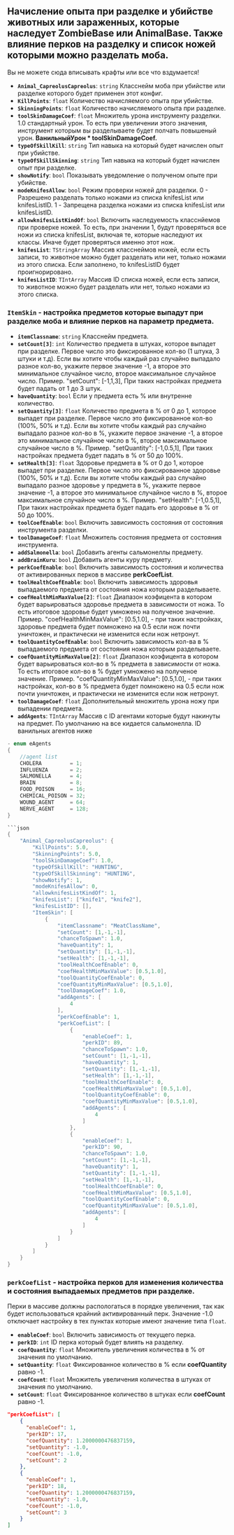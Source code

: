 ## Начисление опыта при разделке и убийстве животных или зараженных, которые наследует ZombieBase или AnimalBase. Также влияние перков на разделку и список ножей которыми можно разделать моба.

Вы не можете сюда вписывать крафты или все что вздумается!

- **`Animal_CapreolusCapreolus`**: `string` Класснейм моба при убийстве или разделке которого будет применен этот конфиг.
- **`KillPoints`**: `float` Количество начисляемого опыта при убийстве.
- **`SkinningPoints`**: `float` Количество начисляемого опыта при разделке.
- **`toolSkinDamageCoef`**: `float` Множитель урона инструменту разделки. 1.0 стандартный урон. То есть при увеличении этого значения, инструмент которым вы разделываете будет полчать повышеный урон. **ВанильныйУрон * toolSkinDamageCoef.**
- **`typeOfSkillKill`**: `string` Тип навыка на который будет начислен опыт при убийстве.
- **`typeOfSkillSkinning`**: `string` Тип навыка на который будет начислен опыт при разделке.
- **`showNotify`**: `bool` Показывать уведомление о полученом опыте при убийстве.
- **`modeKnifesAllow`**: `bool` Режим проверки ножей для разделки. 0 - Разрешено разделать только ножами из списка knifesList или knifesListID. 1 - Запрещена разделка ножами из списка knifesList или knifesListID.
- **`allowknifesListKindOf`**: `bool` Включить наследуемость класснйемов при проверке ножей. То есть, при значении 1, будут проверяться все ножи из списка knifesList, включая те, которые наследуют их классы. Иначе будет проверяться именно этот нож. 
- **`knifesList`**: `TStringArray` Массив класснеймов ножей, если есть записи, то животное можно будет разделать или нет, только ножами из этого списка. Если заполнено, то knifesListID будет проигнорировано. 
- **`knifesListID`**: `TIntArray` Массив ID списка ножей, если есть записи, то животное можно будет разделать или нет, только ножами из этого списка.

### `ItemSkin` - настройка предметов которые выпадут при разделке моба и влияние перков на параметр предмета.

- **`itemClassname`**: `string` Класснейм предмета.
- **`setCount[3]`**: `int` Количество предмета в штуках, которое выпадет при разделке. Первое число это фиксированное кол-во (1 штука, 3 штуки и т.д). Если вы хотите чтобы каждый раз случайно выпадало разное кол-во, укажите первое значение -1, а второе это минимальное случайное число, второе максимальное случайное число.
Пример. "setCount": [-1,1,3], При таких настройках предмета будет падать от 1 до 3 штук.
- **`haveQuantity`**: `bool` Если у предмета есть % или внутренне количество.
- **`setQuantity[3]`**: `float` Количество предмета в % от 0 до 1, которое выпадет при разделке. Первое число это фиксированное кол-во (100%, 50% и т.д). Если вы хотите чтобы каждый раз случайно выпадало разное кол-во в %, укажите первое значение -1, а второе это минимальное случайное число в %, второе максимальное случайное число в %. 
Пример. "setQuantity": [-1,0.5,1], При таких настройках предмета будет падать в % от 50 до 100%.
- **`setHealth[3]`**: `float` Здоровье предмета в % от 0 до 1, которое выпадет при разделке. Первое число это фиксированное здоровье (100%, 50% и т.д). Если вы хотите чтобы каждый раз случайно выпадало разное здоровье у предмета в %, укажите первое значение -1, а второе это минимальное случайное число в %, второе максимальное случайное число в %. 
Пример. "setHealth": [-1,0.5,1], При таких настройках предмета будет падать его здоровье в % от 50 до 100%.
- **`toolCoefEnable`**: `bool` Включить зависимость состояния от состояния инструмента разделки.
- **`toolDamageCoef`**: `float` Множитель состояния предмета от состояния инструмента.
- **`addSalmonella`**: `bool` Добавить агенты сальмонеллы предмету.
- **`addBrainKuru`**: `bool` Добавить агенты куру предмету.
- **`perkCoefEnable`**: `bool` Включить зависимость состояния и количества от активированных перков в массиве **perkCoefList**.
- **`toolHealthCoefEnable`**: `bool` Включить зависимость здоровья выпадаемого предмета от состояния ножа которым разделываете.
- **`coefHealthMinMaxValue[2]`**: `float` Диапазон коэфицента в котором будет варьироваться здоровье предмета в зависимости от ножа. То есть итоговое здоровье будет умножено на полученое значение.
Пример. "coefHealthMinMaxValue": [0.5,1.0], - при таких настройках, здоровье предмета будет помножено на 0.5 если нож почти уничтожен, и практически не изменится если нож нетронут.
- **`toolQuantityCoefEnable`**: `bool` Включить зависимость кол-ва в % выпадаемого предмета от состояния ножа которым разделываете.
- **`coefQuantityMinMaxValue[2]`**: `float` Диапазон коэфицента в котором будет варьироваться кол-во в % предмета в зависимости от ножа. То есть итоговое кол-во в % будет умножено на полученое значение.
Пример. "coefQuantityMinMaxValue": [0.5,1.0], - при таких настройках, кол-во в % предмета будет помножено на 0.5 если нож почти уничтожен, и практически не изменится если нож нетронут.
- **`toolDamageCoef`**: `float` Дополнительный множитель урона ножу при выпадении предмета.   
- **`addAgents`**: `TIntArray` Массив с ID агентами которые будут накинуты на предмет. По умолчанию на все кидается сальмонелла. ID ванильных агентов ниже
```C#
- enum eAgents
{
	//agent list
	CHOLERA 		= 1;
	INFLUENZA 		= 2;
	SALMONELLA		= 4;
	BRAIN 			= 8;
	FOOD_POISON		= 16;
	CHEMICAL_POISON	= 32;
	WOUND_AGENT		= 64;
	NERVE_AGENT		= 128;
}

```json
{
    "Animal_CapreolusCapreolus": {
        "KillPoints": 5.0,
        "SkinningPoints": 5.0,
        "toolSkinDamageCoef": 1.0,
        "typeOfSkillKill": "HUNTING",
        "typeOfSkillSkinning": "HUNTING",
        "showNotify": 1,
        "modeKnifesAllow": 0,
        "allowknifesListKindOf": 1,
        "knifesList": ["knife1", "knife2"],
        "knifesListID": [],
        "ItemSkin": [
            {
                "itemClassname": "MeatClassName",
                "setCount": [1,-1,-1],
                "chanceToSpawn": 1.0,
                "haveQuantity": 1,
                "setQuantity": [1,-1,-1],
                "setHealth": [1,-1,-1],
                "toolHealthCoefEnable": 0,
                "coefHealthMinMaxValue": [0.5,1.0],
                "toolQuantityCoefEnable": 0,
                "coefQuantityMinMaxValue": [0.5,1.0],
                "toolDamageCoef": 1.0,
                "addAgents": [
                    4
                ],
                "perkCoefEnable": 1,
                "perkCoefList": [
                    {
                        "enableCoef": 1,
                        "perkID": 89,
                        "chanceToSpawn": 1.0,
                        "setCount": [1,-1,-1],
                        "haveQuantity": 1,
                        "setQuantity": [1,-1,-1],
                        "setHealth": [1,-1,-1],
                        "toolHealthCoefEnable": 0,
                        "coefHealthMinMaxValue": [0.5,1.0],
                        "toolQuantityCoefEnable": 0,
                        "coefQuantityMinMaxValue": [0.5,1.0],
                        "addAgents": [
                            4
                        ]
                    },
                    {
                        "enableCoef": 1,
                        "perkID": 90,
                        "chanceToSpawn": 1.0,
                        "setCount": [1,-1,-1],
                        "haveQuantity": 1,
                        "setQuantity": [1,-1,-1],
                        "setHealth": [1,-1,-1],
                        "toolHealthCoefEnable": 0,
                        "coefHealthMinMaxValue": [0.5,1.0],
                        "toolQuantityCoefEnable": 0,
                        "coefQuantityMinMaxValue": [0.5,1.0],
                        "addAgents": [
                            4
                        ]
                    }
                ]
            }
        ]
    }
}
```

### `perkCoefList` - настройка перков для изменения количества и состояния выпадаемых предметов при разделке.
Перки в массиве должны распологаться в порядке увеличения, так как будет использоваться крайний активированный перк. Значение -1.0 отключает настройку в тех пунктах которые имеют значение типа `float`.

- **`enableCoef`**: `bool` Включить зависимость от текущего перка.
- **`perkID`**: `int` ID перка который будет влиять на разделку.
- **`coefQuantity`**: `float` Множитель увеличения количества в % от значения по умолчанию.
- **`setQuantity`**: `float` Фиксированное количество в % если **coefQuantity** равно -1.
- **`coefCount`**: `float` Множитель увеличения количества в штуках от значения по умолчанию.
- **`setCount`**: `float`  Фиксированное количество в штуках если **coefCount** равно -1.

```json
"perkCoefList": [
    {
      "enableCoef": 1,
      "perkID": 17,
      "coefQuantity": 1.2000000476837159,
      "setQuantity": -1.0,
      "coefCount": -1.0,
      "setCount": 2
    },
    {
      "enableCoef": 1,
      "perkID": 18,
      "coefQuantity": 1.2000000476837159,
      "setQuantity": -1.0,
      "coefCount": -1.0,
      "setCount": 3
    }
]
```
